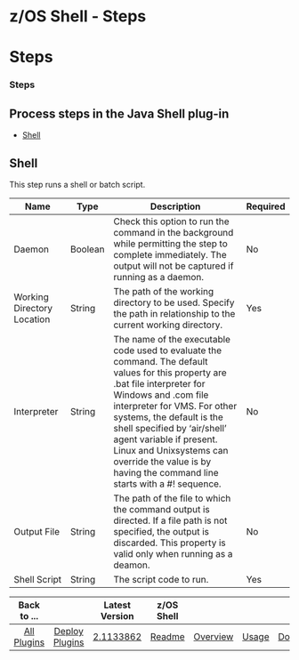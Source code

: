 
z/OS Shell - Steps
==================

# Steps


### Steps



Process steps in the Java Shell plug-in
---------------------------------------

* [Shell](#shell_(java_plugin))


Shell
-----

This step runs a shell or batch script.


| Name | Type | Description | Required |
| --- | --- | --- | --- |
| Daemon | Boolean | Check this option to run the command in the background while permitting the step to complete immediately. The output will not be captured if running as a daemon. | No |
| Working Directory Location | String | The path of the working directory to be used. Specify the path in relationship to the current working directory. | Yes |
| Interpreter | String | The name of the executable code used to evaluate the command. The default values for this property are .bat file interpreter for Windows and .com file interpreter for VMS. For other systems, the default is the shell specified by ‘air/shell’ agent variable if present. Linux and Unixsystems can override the value is by having the command line starts with a #! sequence. | No |
| Output File | String | The path of the file to which the command output is directed. If a file path is not specified, the output is discarded. This property is valid only when running as a deamon. | No |
| Shell Script | String | The script code to run. | Yes |



|Back to ...||Latest Version|z/OS Shell ||||
| :---: | :---: | :---: | :---: | :---: | :---: | :---: |
|[All Plugins](../../index.md)|[Deploy Plugins](../README.md)|[2.1133862](https://raw.githubusercontent.com/UrbanCode/IBM-UCD-PLUGINS/main/files/java-shell/ucd-java-shell-2.1133862.zip)|[Readme](README.md)|[Overview](overview.md)|[Usage](usage.md)|[Downloads](downloads.md)|
